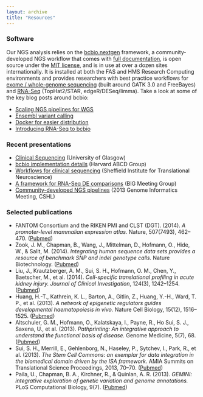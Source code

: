 ```yaml
---
layout: archive
title: "Resources"
---
```



### Software

Our NGS analysis relies on the [bcbio.nextgen](https://github.com/chapmanb/bcbio-nextgen) framework, a community-developed NGS workflow that comes with [full documentation](https://bcbio-nextgen.readthedocs.org/en/latest/), is open source under the [MIT license](http://opensource.org/licenses/mit-license.html), and is in use at over a dozen sites internationally. It is installed at both the FAS and HMS Research Computing environments and provides researchers with best practice workflows for [exome / whole-genome sequencing](https://bcbio-nextgen.readthedocs.org/en/latest/contents/pipelines.html#variant-calling) (built around GATK 3.0 and FreeBayes) and [RNA-Seq](https://bcbio-nextgen.readthedocs.org/en/latest/contents/pipelines.html#rna-seq) (TopHat2/STAR, edgeR/DESeq/limma). Take a look at some of the key blog posts around bcbio:

* [Scaling NGS pipelines for WGS](https://bcbio.wordpress.com/2013/05/22/scaling-variant-detection-pipelines-for-whole-genome-sequencing-analysis/)
* [Ensembl variant calling](https://bcbio.wordpress.com/2013/10/21/updated-comparison-of-variant-detection-methods-ensemble-freebayes-and-minimal-bam-preparation-pipelines/)
* [Docker for easier distribution](https://bcbio.wordpress.com/)
* [Introducing RNA-Seq to bcbio](http://spliced.ghost.io/automated-comparison-of-rna-seq-differential-expression-calls/)


### Recent presentations

* [Clinical Sequencing](https://dl.dropboxusercontent.com/u/407047/Work/Presentations/20140503%20Glasgow%20Clinical%20Sequencing.pdf) (University of Glasgow)
* [bcbio implementation details](https://github.com/chapmanb/bcbb/raw/master/talks/abcd2014_bcbio_nextgen/chapman_bcbio.pdf) (Harvard ABCD Group)
* [Workflows for clinical sequencing](https://dl.dropboxusercontent.com/u/407047/Work/Presentations/20140218%20Sheffield%20NGS%20in%20Public%20Health.pdf) (Sheffield Institute for
Translational Neuroscience)
* [A framework for RNA-Seq DE comparisons](https://dl.dropboxusercontent.com/u/407047/Work/Presentations/20140200%20BIG-meeting-feb-2014.pdf) (BIG Meeting Group)
* [Community-developed NGS pipelines](https://dl.dropboxusercontent.com/u/407047/Work/Presentations/20131102%20CSHL%20Genome%20Informatics/20131101%20CSHL%20GI2013%20bcbio.pdf) (2013 Genome Informatics Meeting, CSHL)


### Selected publications

* FANTOM Consortium and the RIKEN PMI and CLST (DGT). (2014). _A promoter-level mammalian expression atlas._ Nature, 507(7493), 462–470. ([Pubmed](http://www.ncbi.nlm.nih.gov/pubmed/24670764))
* Zook, J. M., Chapman, B., Wang, J., Mittelman, D., Hofmann, O., Hide, W., & Salit, M. (2014). _Integrating human sequence data sets provides a resource of benchmark SNP and indel genotype calls._ Nature Biotechnology. ([Pubmed](http://www.ncbi.nlm.nih.gov/pubmed/24531798))
* Liu, J., Krautzberger, A. M., Sui, S. H., Hofmann, O. M., Chen, Y., Baetscher, M., et al. (2014). _Cell-specific translational profiling in acute kidney injury. Journal of Clinical Investigation_, 124(3), 1242–1254. ([Pubmed](http://www.ncbi.nlm.nih.gov/pubmed/24569379))
* Huang, H.-T., Kathrein, K. L., Barton, A., Gitlin, Z., Huang, Y.-H., Ward, T. P., et al. (2013). _A network of epigenetic regulators guides developmental haematopoiesis in vivo._ Nature Cell Biology, 15(12), 1516–1525. ([Pubmed](http://www.ncbi.nlm.nih.gov/pubmed/24240475))
* Altschuler, G. M., Hofmann, O., Kalatskaya, I., Payne, R., Ho Sui, S. J., Saxena, U., et al. (2013). _Pathprinting: An integrative approach to understand the functional basis of disease._ Genome Medicine, 5(7), 68. ([Pubmed](http://www.ncbi.nlm.nih.gov/pubmed/23890051))
* Sui, S. H., Merrill, E., Gehlenborg, N., Haseley, P., Sytchev, I., Park, R., et al. (2013). _The Stem Cell Commons: an exemplar for data integration in the biomedical domain driven by the ISA framework._ AMIA Summits on Translational Science Proceedings, 2013, 70–70. ([Pubmed](http://www.ncbi.nlm.nih.gov/pubmed/24303302))
* Paila, U., Chapman, B. A., Kirchner, R., & Quinlan, A. R. (2013). _GEMINI: integrative exploration of genetic variation and genome annotations._ PLoS Computational Biology, 9(7). ([Pubmed](http://www.ncbi.nlm.nih.gov/pubmed/23874191))




